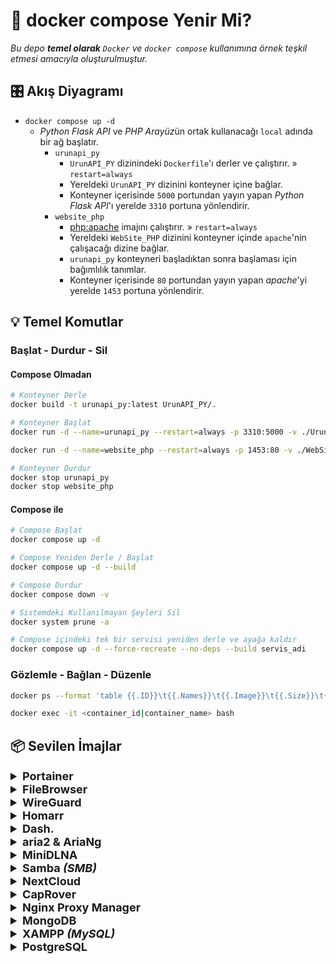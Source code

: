 # 🐳 docker compose Yenir Mi?

*Bu depo **temel olarak** `Docker` ve `docker compose` kullanımına örnek teşkil etmesi amacıyla oluşturulmuştur.*

## 🎛 Akış Diyagramı

 - `docker compose up -d`
	 - *Python Flask API* ve *PHP Arayüz*ün ortak kullanacağı `local` adında bir ağ başlatır.
		 - `urunapi_py`
			 - `UrunAPI_PY` dizinindeki `Dockerfile`'ı derler ve çalıştırır. » `restart=always`
			 - Yereldeki `UrunAPI_PY` dizinini konteyner içine bağlar.
			 - Konteyner içerisinde `5000` portundan yayın yapan *Python Flask API*'ı yerelde `3310` portuna yönlendirir.
		 - `website_php`
			 - [php:apache](https://hub.docker.com/_/php) imajını çalıştırır. » `restart=always`
			 - Yereldeki `WebSite_PHP` dizinini konteyner içinde `apache`'nin çalışacağı dizine bağlar.
			 - `urunapi_py` konteyneri başladıktan sonra başlaması için bağımlılık tanımlar.
			 - Konteyner içerisinde `80` portundan yayın yapan *apache*'yi yerelde `1453` portuna yönlendirir.

## 💡 Temel Komutlar

### Başlat - Durdur - Sil

#### Compose Olmadan

```bash
# Konteyner Derle
docker build -t urunapi_py:latest UrunAPI_PY/.

# Konteyner Başlat
docker run -d --name=urunapi_py --restart=always -p 3310:5000 -v ./UrunAPI_PY:/usr/src/UrunAPI_PY urunapi_py:latest

docker run -d --name=website_php --restart=always -p 1453:80 -v ./WebSite_PHP:/var/www/html php:apache

# Konteyner Durdur
docker stop urunapi_py
docker stop website_php
```

#### Compose ile

```bash
# Compose Başlat
docker compose up -d

# Compose Yeniden Derle / Başlat
docker compose up -d --build

# Compose Durdur
docker compose down -v

# Sistemdeki Kullanılmayan Şeyleri Sil
docker system prune -a

# Compose içindeki tek bir servisi yeniden derle ve ayağa kaldır
docker compose up -d --force-recreate --no-deps --build servis_adi
```

### Gözlemle - Bağlan - Düzenle

```bash
docker ps --format 'table {{.ID}}\t{{.Names}}\t{{.Image}}\t{{.Size}}\t{{.Status}}'

docker exec -it <container_id|container_name> bash
```

## 📦 Sevilen İmajlar

<details>
  <summary style="font-weight: bold; font-size: 18px">
    <b>Portainer</b>
  </summary>
  <br/>

> [portainer/portainer-ce](https://hub.docker.com/r/portainer/portainer-ce)

```bash
docker run -d \
  --name=portainer \
  --restart=always \
  -p 8000:8000 \
  -p 9000:9000 \
  -v /var/run/docker.sock:/var/run/docker.sock \
  -v portainer_data:/data \
  portainer/portainer-ce:latest
```
</details>



<details>
  <summary style="font-weight: bold; font-size: 18px">
    <b>FileBrowser</b>
  </summary>
  <br/>

> [hurlenko/filebrowser-docker](https://github.com/hurlenko/filebrowser-docker)

```bash
docker run -d \
  --name=filebrowser \
  -p 8083:8080 \
  hurlenko/filebrowser
```
</details>


<details>
  <summary style="font-weight: bold; font-size: 18px">
    <b>WireGuard</b>
  </summary>
  <br/>

> [wg-easy/wg-easy](https://github.com/wg-easy/wg-easy)

```bash
docker run -d \
  --name=wg-easy \
  -e LANG=tr \
  -e WG_HOST=🚨🚨🚨IP_ADRESI🚨🚨🚨 \
  -e PASSWORD=🚨🚨🚨ADMIN_SIFRESI🚨🚨🚨 \
  -v ~/.wg-easy:/etc/wireguard \
  -p 51820:51820/udp \
  -p 51821:51821/tcp \
  --cap-add=NET_ADMIN \
  --cap-add=SYS_MODULE \
  --sysctl="net.ipv4.conf.all.src_valid_mark=1" \
  --sysctl="net.ipv4.ip_forward=1" \
  --restart=unless-stopped \
  ghcr.io/wg-easy/wg-easy
```
</details>



<details>
  <summary style="font-weight: bold; font-size: 18px">
    <b>Homarr</b>
  </summary>
  <br/>

> [ajnart/homarr](https://github.com/ajnart/homarr)

```bash
docker run -d \
  --name=homarr \
  --restart=unless-stopped \
  -p 7575:7575 \
  -v /var/run/docker.sock:/var/run/docker.sock \
  -v ~/homarr/configs:/app/data/configs \
  -v ~/homarr/data:/data \
  -v ~/homarr/icons:/app/public/icons \
  ghcr.io/ajnart/homarr:latest
```
</details>



<details>
  <summary style="font-weight: bold; font-size: 18px">
    <b>Dash.</b>
  </summary>
  <br/>

> [MauriceNino/dashdot](https://github.com/MauriceNino/dashdot)

```bash
docker run -d \
  --name=dashdot \
  --restart=always \
  -p 3001:3001 \
  -v /:/mnt/host:ro \
  --env DASHDOT_FS_DEVICE_FILTER="sdb" \
  --env DASHDOT_NETWORK_SPEED_AS_BYTES=true \
  --privileged \
  mauricenino/dashdot
```
</details>



<details>
  <summary style="font-weight: bold; font-size: 18px">
    <b>aria2 & AriaNg</b>
  </summary>
  <br/>

> [huangzulin/aria2-ui](https://github.com/huangzulin/aria2-ui)

```bash
docker run -d \
  --name=aria2-ui \
  --restart=always \
  -p 6800:6800 \
  -p 6880:80 \
  -p 6888:81 \
  -v ~/Downloads:/aria2/downloads \
  huangzulin/aria2-ui
```
</details>



<details>
  <summary style="font-weight: bold; font-size: 18px">
    <b>MiniDLNA</b>
  </summary>
  <br/>

> [vladgh/minidlna](https://github.com/vladgh/docker_base_images/tree/main/minidlna)

```bash
docker run -d \
  --name=minidlna \
  --restart=always \
  --net=host \
  -v ~/Downloads:/media \
  -e TZ=Europe/Istanbul \
  -e MINIDLNA_MEDIA_DIR=/media \
  -e MINIDLNA_FRIENDLY_NAME=MiniDLNA \
  vladgh/minidlna
```
</details>



<details>
  <summary style="font-weight: bold; font-size: 18px">
    <b>Samba</b>
    <i>(SMB)</i>
  </summary>
  <br/>

> [dperson/samba](https://github.com/dperson/samba)

```bash
docker run -d \
  --name=samba \
  --restart=always \
  --net=host \
  -p 137:137/udp -p 138:138/udp \
  -p 139:139 \
  -p 445:445 \
  -v ~/Downloads:/mount \
  -v ~/Secure_Downloads:/secure_mount \
  -e TZ=Europe/Istanbul \
  ghcr.io/keyiflerolsun/samba:latest \
  -w "WORKGROUP" -n -p \
  -g "netbios name = SAMBA" \
  -s "public;/mount;yes;no;yes;all;none;İndirilenler" \
  -u "🚨USER🚨;🚨PASS🚨" \
  -s "secure;/secure_mount;yes;no;no;🚨USER🚨;none;Secure İndirilenler"
```
    public       : Gözükecek Dizin Adı
    /mount       : Konteyner içindeki yol
    yes          : Gözükebilir
    no           : Salt Okunur
    yes          : Misafir Erişimi
    all          : Erişebilir Kullanıcılar
    none         : Yönetici Kullanıcılar (Sat Okunur ise)
    İndirilenler : Açıklama

</details>



<details>
  <summary style="font-weight: bold; font-size: 18px">
    <b>NextCloud</b>
  </summary>
  <br/>

> [nextcloud/docker](https://github.com/nextcloud/docker)

#### `docker-compose.yml`
```yaml
version: '2'

volumes:
  nextcloud:
  db:

services:
  db:
    container_name: nextcloud_mariadb
    image: mariadb:10.6
    restart: always
    command: --transaction-isolation=READ-COMMITTED --log-bin=binlog --binlog-format=ROW
    volumes:
      - db:/var/lib/mysql
    environment:
      - MYSQL_ROOT_PASSWORD=🚨🚨🚨PASS🚨🚨🚨
      - MYSQL_PASSWORD=🚨🚨🚨PASS🚨🚨🚨
      - MYSQL_DATABASE=nextcloud
      - MYSQL_USER=nextcloud

  app:
    container_name: nextcloud_app
    image: nextcloud
    restart: always
    ports:
      - 8080:80
    links:
      - db
    volumes:
      - nextcloud:/var/www/html
    environment:
      - MYSQL_PASSWORD=🚨🚨🚨PASS🚨🚨🚨
      - MYSQL_DATABASE=nextcloud
      - MYSQL_USER=nextcloud
      - MYSQL_HOST=db
```

> [CLI Client](https://docs.nextcloud.com/desktop/latest/advancedusage.html#nextcloud-command-line-client)

</details>



<details>
  <summary style="font-weight: bold; font-size: 18px">
    <b>CapRover</b>
  </summary>
  <br/>

> [caprover/caprover](https://github.com/caprover/caprover)

```bash
# https://caprover.com/docs/get-started.html#step-1-caprover-installation
docker run -d \
  --name=caprover \
  -p 80:80 \
  -p 443:443 \
  -p 3000:3000 \
  -e ACCEPTED_TERMS=true \
  -v /var/run/docker.sock:/var/run/docker.sock \
  -v /captain:/captain \
  caprover/caprover
```
</details>


<details>
  <summary style="font-weight: bold; font-size: 18px">
    <b>Nginx Proxy Manager</b>
  </summary>
  <br/>

> [jc21/nginx-proxy-manager](https://hub.docker.com/r/jc21/nginx-proxy-manager)

```bash
# https://nginxproxymanager.com/guide/#quick-setup
docker run -d \
  --name=nginx-proxy-manager \
  --restart=unless-stopped \
  -p 80:80 \
  -p 81:81 \
  -p 443:443 \
  -v /root/nginx-proxy-manager/data:/data \
  -v /root/nginx-proxy-manager/letsencrypt:/etc/letsencrypt \
  jc21/nginx-proxy-manager:latest
```
</details>



<details>
  <summary style="font-weight: bold; font-size: 18px">
    <b>MongoDB</b>
  </summary>
  <br/>

> [mongo](https://hub.docker.com/_/mongo)

```bash
docker run -d \
  --name=mongodb\
  --restart=unless-stopped \
  -p 27017:27017 \
  -e MONGO_INITDB_ROOT_USERNAME=🚨🚨🚨USER🚨🚨🚨 \
  -e MONGO_INITDB_ROOT_PASSWORD=🚨🚨🚨PASS🚨🚨🚨 \
  --auth \
  mongo:latest
```

#### veya

```bash
docker run -d \
  --name=mongodb \
  --restart=unless-stopped \
  -p 27017:27017 \
  --auth \
  mongo:latest
```

```bash
docker exec -it mongodb mongosh
```

```mongosh
use admin
db.createUser({
    user: "🚨🚨🚨USER🚨🚨🚨",
    pwd: "🚨🚨🚨PASS🚨🚨🚨",
    roles: ["root", "dbAdminAnyDatabase", "clusterAdmin", {role: "dbOwner", db:"admin"}]
})
```

```bash
docker restart mongodb
```
</details>



<details>
  <summary style="font-weight: bold; font-size: 18px">
    <b>XAMPP</b>
    <i>(MySQL)</i>
  </summary>
  <br/>

> [tomsik68/xampp](https://hub.docker.com/r/tomsik68/xampp)

```bash
docker run -d \
  --name=myXampp \
  --restart=always \
  -p 41061:22 \
  -p 41062:80 \
  -p 41063:3306 \
  -v ~/www:/www \
  tomsik68/xampp
```

```bash
docker exec -it myXampp bash

export PATH=/opt/lampp/bin:$PATH

mysql mysql

GRANT ALL ON *.* to root@'%' IDENTIFIED BY 'root';
FLUSH PRIVILEGES;
```

```bash
scp -P 41061 -r * root@localhost:/opt/lampp/var/mysql/keyif/.
```
</details>



<details>
  <summary style="font-weight: bold; font-size: 18px">
    <b>PostgreSQL</b>
  </summary>
  <br/>

> [compose-postgres](https://github.com/khezen/compose-postgres)

#### `docker-compose.yml`
```yaml
version: '3.5'

services:
  postgres:
    container_name: postgres_container
    image: postgres
    environment:
      POSTGRES_USER: ${POSTGRES_USER:-🚨🚨🚨USER🚨🚨🚨}
      POSTGRES_PASSWORD: ${POSTGRES_PASSWORD:-🚨🚨🚨PASS🚨🚨🚨}
      PGDATA: /data/postgres
    volumes:
       - postgres:/data/postgres
    ports:
      - "5432:5432"
    networks:
      - postgres
    restart: unless-stopped
  
  pgadmin:
    container_name: pgadmin_container
    image: dpage/pgadmin4
    environment:
      PGADMIN_DEFAULT_EMAIL: ${PGADMIN_DEFAULT_EMAIL:-🚨🚨🚨MAIL🚨🚨🚨}
      PGADMIN_DEFAULT_PASSWORD: ${PGADMIN_DEFAULT_PASSWORD:-🚨🚨🚨PASS🚨🚨🚨}
      PGADMIN_CONFIG_SERVER_MODE: 'False'
    volumes:
       - pgadmin:/var/lib/pgadmin

    ports:
      - "${PGADMIN_PORT:-5050}:80"
    networks:
      - postgres
    restart: unless-stopped

networks:
  postgres:
    driver: bridge

volumes:
    postgres:
    pgadmin:
```

```bash
docker exec -it postgres_container psql -U 🚨🚨🚨USER🚨🚨🚨

CREATE DATABASE 🚨🚨🚨DB🚨🚨🚨;
\q

docker exec -i postgres_container psql -U 🚨🚨🚨USER🚨🚨🚨 -d 🚨🚨🚨DB🚨🚨🚨 < data_dump.sql
```
</details>
